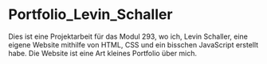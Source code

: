 # Portfolio_Levin_Schaller
Dies ist eine Projektarbeit für das Modul 293, wo ich, Levin Schaller, eine eigene Website mithilfe von HTML, CSS und ein bisschen JavaScript erstellt habe. Die Website ist eine Art kleines Portfolio über mich.
